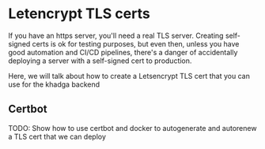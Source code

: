 # Letencrypt TLS certs

If you have an https server, you'll need a real TLS server.  Creating self-signed certs is ok for
testing purposes, but even then, unless you have good automation and CI/CD pipelines, there's a
danger of accidentally deploying a server with a self-signed cert to production.

Here, we will talk about how to create a Letsencrypt TLS cert that you can use for the khadga
backend

## Certbot

TODO: Show how to use certbot and docker to autogenerate and autorenew a TLS cert that we can deploy